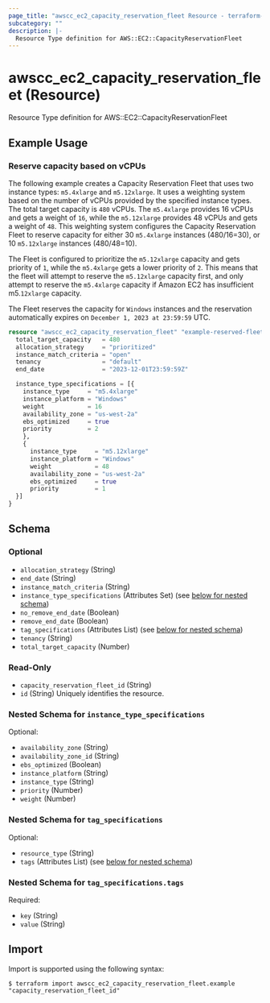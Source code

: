 ```yaml
---
page_title: "awscc_ec2_capacity_reservation_fleet Resource - terraform-provider-awscc"
subcategory: ""
description: |-
  Resource Type definition for AWS::EC2::CapacityReservationFleet
---
```


# awscc_ec2_capacity_reservation_fleet (Resource)

Resource Type definition for AWS::EC2::CapacityReservationFleet

## Example Usage

### Reserve capacity based on vCPUs
The following example creates a Capacity Reservation Fleet that uses two instance types: `m5.4xlarge` and `m5.12xlarge`. 
It uses a weighting system based on the number of vCPUs provided by the specified instance types. The total target capacity is `480` vCPUs. The `m5.4xlarge` provides 16 vCPUs and gets a weight of `16`, while the `m5.12xlarge` provides 48 vCPUs and gets a weight of `48`. This weighting system configures the Capacity Reservation Fleet to reserve capacity for either 30 `m5.4xlarge` instances (480/16=30), or 10 `m5.12xlarge` instances (480/48=10). 

The Fleet is configured to prioritize the `m5.12xlarge` capacity and gets priority of `1`, while the `m5.4xlarge` gets a lower priority of `2`. This means that the fleet will attempt to reserve the `m5.12xlarge` capacity first, and only attempt to reserve the `m5.4xlarge` capacity if Amazon EC2 has insufficient m5.`12xlarge` capacity. 

The Fleet reserves the capacity for `Windows` instances and the reservation automatically expires on `December 1, 2023 at 23:59:59` UTC.
```terraform
resource "awscc_ec2_capacity_reservation_fleet" "example-reserved-fleet" {
  total_target_capacity   = 480
  allocation_strategy     = "prioritized"
  instance_match_criteria = "open"
  tenancy                 = "default"
  end_date                = "2023-12-01T23:59:59Z"

  instance_type_specifications = [{
    instance_type     = "m5.4xlarge"
    instance_platform = "Windows"
    weight            = 16
    availability_zone = "us-west-2a"
    ebs_optimized     = true
    priority          = 2
    },
    {
      instance_type     = "m5.12xlarge"
      instance_platform = "Windows"
      weight            = 48
      availability_zone = "us-west-2a"
      ebs_optimized     = true
      priority          = 1
  }]
}
```


<!-- schema generated by tfplugindocs -->
## Schema

### Optional

- `allocation_strategy` (String)
- `end_date` (String)
- `instance_match_criteria` (String)
- `instance_type_specifications` (Attributes Set) (see [below for nested schema](#nestedatt--instance_type_specifications))
- `no_remove_end_date` (Boolean)
- `remove_end_date` (Boolean)
- `tag_specifications` (Attributes List) (see [below for nested schema](#nestedatt--tag_specifications))
- `tenancy` (String)
- `total_target_capacity` (Number)

### Read-Only

- `capacity_reservation_fleet_id` (String)
- `id` (String) Uniquely identifies the resource.

<a id="nestedatt--instance_type_specifications"></a>
### Nested Schema for `instance_type_specifications`

Optional:

- `availability_zone` (String)
- `availability_zone_id` (String)
- `ebs_optimized` (Boolean)
- `instance_platform` (String)
- `instance_type` (String)
- `priority` (Number)
- `weight` (Number)


<a id="nestedatt--tag_specifications"></a>
### Nested Schema for `tag_specifications`

Optional:

- `resource_type` (String)
- `tags` (Attributes List) (see [below for nested schema](#nestedatt--tag_specifications--tags))

<a id="nestedatt--tag_specifications--tags"></a>
### Nested Schema for `tag_specifications.tags`

Required:

- `key` (String)
- `value` (String)

## Import

Import is supported using the following syntax:

```shell
$ terraform import awscc_ec2_capacity_reservation_fleet.example "capacity_reservation_fleet_id"
```